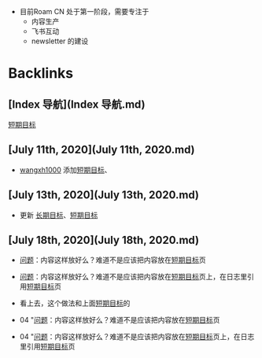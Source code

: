 - 目前Roam CN 处于第一阶段，需要专注于
    - 内容生产
    - 飞书互动
    - newsletter 的建设

# Backlinks
## [Index 导航](Index 导航.md)
[短期目标](短期目标.md)

## [July 11th, 2020](July 11th, 2020.md)
- [wangxh1000](wangxh1000.md) 添加[短期目标](短期目标.md)、

## [July 13th, 2020](July 13th, 2020.md)
- 更新 [长期目标](长期目标.md)、[短期目标](短期目标.md)

## [July 18th, 2020](July 18th, 2020.md)
- [问题](问题.md)：内容这样放好么？难道不是应该把内容放在[短期目标](短期目标.md)页

- [问题](问题.md)：内容这样放好么？难道不是应该把内容放在[短期目标](短期目标.md)页上，在日志里引用[短期目标](短期目标.md)页

- 看上去，这个做法和上面[短期目标](短期目标.md)的

- 04 "[问题](问题.md)：内容这样放好么？难道不是应该把内容放在[短期目标](短期目标.md)页

- 04 "[问题](问题.md)：内容这样放好么？难道不是应该把内容放在[短期目标](短期目标.md)页上，在日志里引用[短期目标](短期目标.md)页

